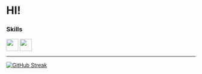 # HI!
<h3>Skills</h3>
<div>
<img align="center" src="https://logos-download.com/wp-content/uploads/2016/09/React_logo_wordmark.png" height="32"/>
<img align="center" src="https://upload.wikimedia.org/wikipedia/commons/thumb/4/4c/Typescript_logo_2020.svg/2048px-Typescript_logo_2020.svg.png" height="32" />
</div>
<hr>

[![GitHub Streak](https://github-readme-streak-stats.herokuapp.com?user=pehGois&theme=dark)](https://git.io/streak-stats)


